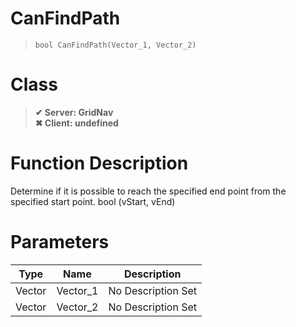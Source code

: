 # CanFindPath
> `bool CanFindPath(Vector_1, Vector_2)`
# Class
> __✔ Server: GridNav__  
> __✖ Client: undefined__  
# Function Description
Determine if it is possible to reach the specified end point from the specified start point. bool (vStart, vEnd)
# Parameters
Type|Name|Description
--|--|--
Vector|Vector_1|No Description Set
Vector|Vector_2|No Description Set
